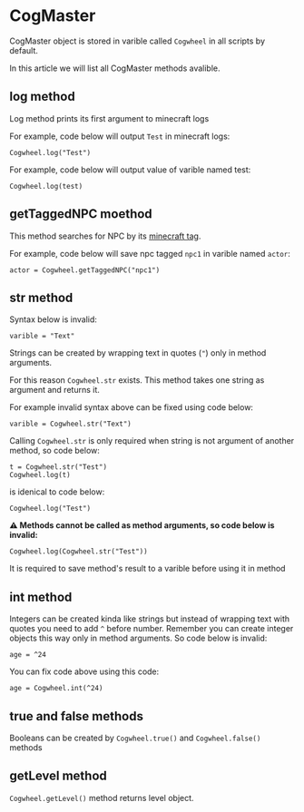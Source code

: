 # CogMaster
CogMaster object is stored in varible called `Cogwheel` in all scripts by default.

In this article we will list all CogMaster methods avalible.

## log method
Log method prints its first argument to minecraft logs

For example, code below will output `Test` in minecraft logs:
```
Cogwheel.log("Test")
```

For example, code below will output value of varible named test:
```
Cogwheel.log(test)
```

## getTaggedNPC moethod
This method searches for NPC by its [minecraft tag](https://minecraft.wiki/w/Commands/tag).

For example, code below will save npc tagged `npc1` in varible named `actor`:
```
actor = Cogwheel.getTaggedNPC("npc1")
```

## str method
Syntax below is invalid:
```
varible = "Text"
```

Strings can be created by wrapping text in quotes (`"`) only in method arguments.

For this reason `Cogwheel.str` exists. This method takes one string as argument and returns it.

For example invalid syntax above can be fixed using code below:
```
varible = Cogwheel.str("Text")
```

Calling `Cogwheel.str` is only required when string is not argument of another method, so code below:
```
t = Cogwheel.str("Test")
Cogwheel.log(t)
```
is idenical to code below:
```
Cogwheel.log("Test")
```

**⚠️ Methods cannot be called as method arguments, so code below is invalid:**
```
Cogwheel.log(Cogwheel.str("Test"))
```
It is required to save method's result to a varible before using it in method

## int method
Integers can be created kinda like strings but instead of wrapping text with quotes you need to add `^` before number.
Remember you can create integer objects this way only in method arguments. So code below is invalid:
```
age = ^24
```

You can fix code above using this code:
```
age = Cogwheel.int(^24)
```

## true and false methods
Booleans can be created by `Cogwheel.true()` and `Cogwheel.false()` methods

## getLevel method
`Cogwheel.getLevel()` method returns <a onclick="$story.to('/wiki/wiki.html?p=wiki/projects/cogwheel/level')">level</a> object.